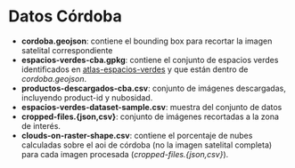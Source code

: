 # Datos Córdoba

- **cordoba.geojson**: contiene el bounding box para recortar la imagen satelital correspondiente
- **espacios-verdes-cba.gpkg**: contiene el conjunto de espacios verdes identificados en [atlas-espacios-verdes](https://github.com/bitsandbricks/atlas_espacios_verdes) y que están dentro de _cordoba.geojson_.
- **productos-descargados-cba.csv**: conjunto de imágenes descargadas, incluyendo product-id y nubosidad.
- **espacios-verdes-dataset-sample.csv**: muestra del conjunto de datos
- **cropped-files.{json,csv}**: conjunto de imágenes recortadas a la zona de interés.
- **clouds-on-raster-shape.csv**: contiene el porcentaje de nubes calculadas sobre el aoi de córdoba (no la imagen satelital completa) para cada imagen procesada (_cropped-files.{json,csv}_).